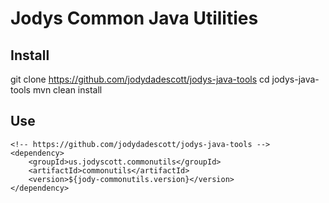 # Jodys Common Java Utilities

## Install
git clone https://github.com/jodydadescott/jodys-java-tools
cd jodys-java-tools
mvn clean install

## Use

```
<!-- https://github.com/jodydadescott/jodys-java-tools -->
<dependency>
	<groupId>us.jodyscott.commonutils</groupId>
	<artifactId>commonutils</artifactId>
	<version>${jody-commonutils.version}</version>
</dependency>
```
